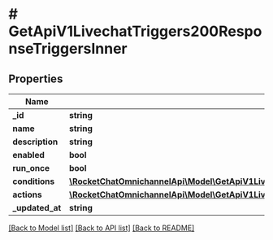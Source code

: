 # # GetApiV1LivechatTriggers200ResponseTriggersInner

## Properties

Name | Type | Description | Notes
------------ | ------------- | ------------- | -------------
**_id** | **string** |  | [optional]
**name** | **string** |  | [optional]
**description** | **string** |  | [optional]
**enabled** | **bool** |  | [optional]
**run_once** | **bool** |  | [optional]
**conditions** | [**\RocketChatOmnichannelApi\Model\GetApiV1LivechatAnalyticsAgentOverview200ResponseDataInner[]**](GetApiV1LivechatAnalyticsAgentOverview200ResponseDataInner.md) |  | [optional]
**actions** | [**\RocketChatOmnichannelApi\Model\GetApiV1LivechatTriggers200ResponseTriggersInnerActionsInner[]**](GetApiV1LivechatTriggers200ResponseTriggersInnerActionsInner.md) |  | [optional]
**_updated_at** | **string** |  | [optional]

[[Back to Model list]](../../README.md#models) [[Back to API list]](../../README.md#endpoints) [[Back to README]](../../README.md)
